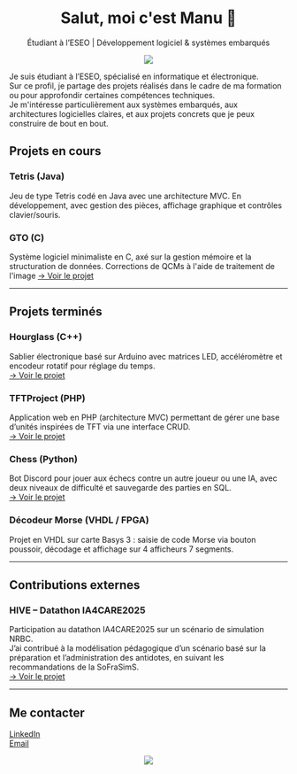 <h1 align="center">Salut, moi c'est Manu 👋</h1>
<p align="center">
Étudiant à l’ESEO | Développement logiciel & systèmes embarqués

<p align="center">
  <img src="https://img.shields.io/badge/Languages-Python%2C%20PHP%2C%20Java%2C%20C%2C%20VHDL-lightgrey" />
</p>

Je suis étudiant à l’ESEO, spécialisé en informatique et électronique.  
Sur ce profil, je partage des projets réalisés dans le cadre de ma formation ou pour approfondir certaines compétences techniques.  
Je m'intéresse particulièrement aux systèmes embarqués, aux architectures logicielles claires, et aux projets concrets que je peux construire de bout en bout.

## Projets en cours

### Tetris (Java)  
Jeu de type Tetris codé en Java avec une architecture MVC. En développement, avec gestion des pièces, affichage graphique et contrôles clavier/souris.

### GTO (C)  
Système logiciel minimaliste en C, axé sur la gestion mémoire et la structuration de données. Corrections de QCMs à l'aide de traitement de l'image
[→ Voir le projet](https://github.com/M4nu3k3/GTO)

---

## Projets terminés

### Hourglass (C++)  
Sablier électronique basé sur Arduino avec matrices LED, accéléromètre et encodeur rotatif pour réglage du temps.  
[→ Voir le projet](https://github.com/M4nu3k3/Hourglass)

### TFTProject (PHP)  
Application web en PHP (architecture MVC) permettant de gérer une base d’unités inspirées de TFT via une interface CRUD.  
[→ Voir le projet](https://github.com/M4nu3k3/TFTProject)

### Chess (Python)  
Bot Discord pour jouer aux échecs contre un autre joueur ou une IA, avec deux niveaux de difficulté et sauvegarde des parties en SQL.  
[→ Voir le projet](https://github.com/lSkyCraftl/Chess)

### Décodeur Morse (VHDL / FPGA)  
Projet en VHDL sur carte Basys 3 : saisie de code Morse via bouton poussoir, décodage et affichage sur 4 afficheurs 7 segments.

---

## Contributions externes

### HIVE – Datathon IA4CARE2025  
Participation au datathon IA4CARE2025 sur un scénario de simulation NRBC.  
J’ai contribué à la modélisation pédagogique d’un scénario basé sur la préparation et l’administration des antidotes, en suivant les recommandations de la SoFraSimS.  
[→ Voir le projet](https://github.com/LucasMorize/HIVE)

---

## Me contacter

[LinkedIn](https://www.linkedin.com/in/ton-profil)  
[Email](mailto:ton.email@domain.com)

<p align="center">
  <img src="https://github-readme-stats.vercel.app/api?username=M4nu3k3&show_icons=true&theme=default&hide_title=true" />
</p>


